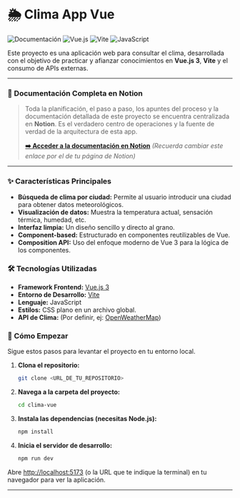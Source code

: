 # 🌦️ Clima App Vue

![Documentación](https://img.shields.io/badge/Documentación-Notion-000000?style=for-the-badge&logo=notion&logoColor=white)
![Vue.js](https://img.shields.io/badge/Vue.js-35495E?style=for-the-badge&logo=vue.js&logoColor=4FC08D)
![Vite](https://img.shields.io/badge/Vite-646CFF?style=for-the-badge&logo=vite&logoColor=white)
![JavaScript](https://img.shields.io/badge/JavaScript-F7DF1E?style=for-the-badge&logo=javascript&logoColor=black)

Este proyecto es una aplicación web para consultar el clima, desarrollada con el objetivo de practicar y afianzar conocimientos en **Vue.js 3**, **Vite** y el consumo de APIs externas.

---

### 📝 Documentación Completa en Notion

> Toda la planificación, el paso a paso, los apuntes del proceso y la documentación detallada de este proyecto se encuentra centralizada en **Notion**. Es el verdadero centro de operaciones y la fuente de verdad de la arquitectura de esta app.
>
> **[➡️ Acceder a la documentación en Notion](https://www.notion.so/)** *(Recuerda cambiar este enlace por el de tu página de Notion)*

---

### ✨ Características Principales

-   **Búsqueda de clima por ciudad:** Permite al usuario introducir una ciudad para obtener datos meteorológicos.
-   **Visualización de datos:** Muestra la temperatura actual, sensación térmica, humedad, etc.
-   **Interfaz limpia:** Un diseño sencillo y directo al grano.
-   **Component-based:** Estructurado en componentes reutilizables de Vue.
-   **Composition API:** Uso del enfoque moderno de Vue 3 para la lógica de los componentes.

### 🛠️ Tecnologías Utilizadas

-   **Framework Frontend:** [Vue.js 3](https://vuejs.org/)
-   **Entorno de Desarrollo:** [Vite](https://vitejs.dev/)
-   **Lenguaje:** JavaScript
-   **Estilos:** CSS plano en un archivo global.
-   **API de Clima:** (Por definir, ej: [OpenWeatherMap](https://openweathermap.org/api))

### 🚀 Cómo Empezar

Sigue estos pasos para levantar el proyecto en tu entorno local.

1.  **Clona el repositorio:**
    ```sh
    git clone <URL_DE_TU_REPOSITORIO>
    ```

2.  **Navega a la carpeta del proyecto:**
    ```sh
    cd clima-vue
    ```

3.  **Instala las dependencias (necesitas Node.js):**
    ```sh
    npm install
    ```

4.  **Inicia el servidor de desarrollo:**
    ```sh
    npm run dev
    ```

Abre [http://localhost:5173](http://localhost:5173) (o la URL que te indique la terminal) en tu navegador para ver la aplicación.

---
